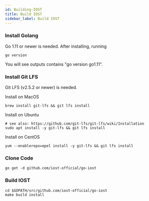 ```yaml
---
id: Building-IOST
title: Build IOST
sidebar_label: Build IOST
---
```

### Install Golang
Go 1.11 or newer is needed.
After installing, running
```
go version
```
You will see outputs contains "go version go1.11".

### Install Git LFS
Git LFS (v2.5.2 or newer) is needed.

Install on MacOS
```
brew install git-lfs && git lfs install
```

Install on Ubuntu
```
# see also: https://github.com/git-lfs/git-lfs/wiki/Installation
sudo apt install -y git-lfs && git lfs install
```

Install on CentOS
```
yum --enablerepo=epel install -y git-lfs && git lfs install
```

### Clone Code

```
go get -d github.com/iost-official/go-iost
```

### Build IOST
```
cd $GOPATH/src/github.com/iost-official/go-iost
make build install
```
